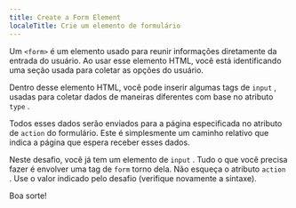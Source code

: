 ```yaml
---
title: Create a Form Element
localeTitle: Crie um elemento de formulário
---
```

Um `<form>` é um elemento usado para reunir informações diretamente da entrada do usuário. Ao usar esse elemento HTML, você está identificando uma seção usada para coletar as opções do usuário.

Dentro desse elemento HTML, você pode inserir algumas tags de `input` , usadas para coletar dados de maneiras diferentes com base no atributo `type` .

Todos esses dados serão enviados para a página especificada no atributo de `action` do formulário. Este é simplesmente um caminho relativo que indica a página que espera receber esses dados.

Neste desafio, você já tem um elemento de `input` . Tudo o que você precisa fazer é envolver uma tag de `form` torno dela. Não esqueça o atributo `action` . Use o valor indicado pelo desafio (verifique novamente a sintaxe).

Boa sorte!